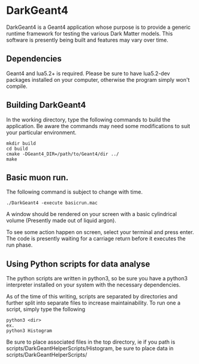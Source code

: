 # DarkGeant4

DarkGeant4 is a Geant4 application whose purpose is to provide a generic runtime framework for testing the various Dark Matter models. This software is presently being built and features may vary over time.

## Dependencies

Geant4 and lua5.2+ is required. Please be sure to have lua5.2-dev packages installed on your computer, otherwise the program simply won't compile.

## Building DarkGeant4

In the working directory, type the following commands to build the application. Be aware the commands may need some modifications to suit your particular environment.

```
mkdir build
cd build
cmake -DGeant4_DIR=/path/to/Geant4/dir ../
make
```

## Basic muon run.

The following command is subject to change with time.

```
./DarkGeant4 -execute basicrun.mac
```

A window should be rendered on your screen with a basic cylindrical volume (Presently made out of liquid argon).

To see some action happen on screen, select your terminal and press enter. The code is presently waiting for a carriage return before it executes the run phase.

## Using Python scripts for data analyse

The python scripts are written in python3, so be sure you have a python3 interpreter installed on your system with the necessary dependencies.

As of the time of this writing, scripts are separated by directories and further split into separate files to increase maintainability. To run one a script, simply type the following

```
python3 <dir>
ex.
python3 Histogram
```

Be sure to place associated files in the top directory, ie if you path is scripts/DarkGeantHelperScripts/Histogram, be sure to place data in scripts/DarkGeantHelperScripts/
